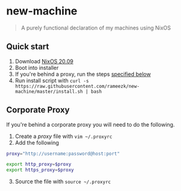 # new-machine

> A purely functional declaration of my machines using NixOS

## Quick start
1. Download [NixOS 20.09](https://channels.nixos.org/nixos-20.09/latest-nixos-plasma5-x86_64-linux.iso)
2. Boot into installer
3. If you're behind a proxy, run the steps [specified below](#corporate-proxy)
4. Run install script with `curl -s https://raw.githubusercontent.com/rameezk/new-machine/master/install.sh | bash`
<!-- 3. Clone this repo with `git clone https://github.com/rameezk/new-machine /mnt/etc/nixos` -->
<!-- 4. Setup partitions and mounts with `sudo ./mnt/etc/nixos/hosts/{machine-name}/partition-and-mount.sh`, replacing `{machine-name}` with a machine name seens in `hosts` -->

## Corporate Proxy
If you're behind a corporate proxy you will need to do the following.

1. Create a _proxy_ file with `vim ~/.proxyrc`
2. Add the following

``` sh
proxy="http://username:password@host:port"

export http_proxy=$proxy
export https_proxy=$proxy
```
3. Source the file with `source ~/.proxyrc`

